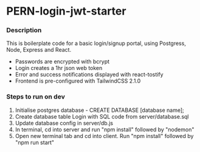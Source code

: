 # PERN-login-jwt-starter

### Description
This is boilerplate code for a basic login/signup portal, using Postgress, Node, Express and React.
- Passwords are encrypted with bcrypt
- Login creates a 1hr json web token
- Error and success notifications displayed with react-tostify
- Frontend is pre-configured with TailwindCSS 2.1.0

### Steps to run on dev

1. Initialise postgres database - CREATE DATABASE [database name];
2. Create database table Login with SQL code from server/database.sql
3. Update database config in server/db.js
4. In terminal, cd into server and run "npm install" followed by "nodemon"
5. Open new terminal tab and cd into client. Run "npm install" followed by "npm run start"
